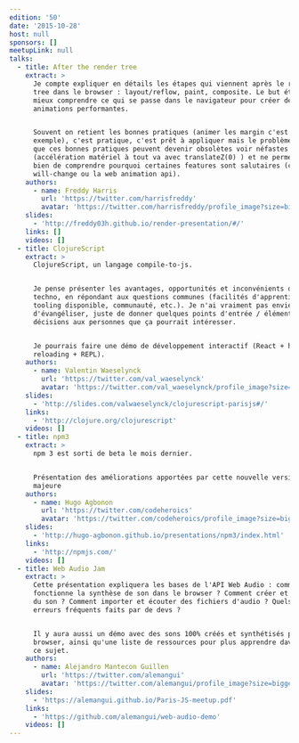 ```yaml
---
edition: '50'
date: '2015-10-28'
host: null
sponsors: []
meetupLink: null
talks:
  - title: After the render tree
    extract: >
      Je compte expliquer en détails les étapes qui viennent après le render
      tree dans le browser : layout/reflow, paint, composite. Le but étant de
      mieux comprendre ce qui se passe dans le navigateur pour créer des
      animations performantes.


      Souvent on retient les bonnes pratiques (animer les margin c'est mal par
      exemple), c'est pratique, c'est prêt à appliquer mais le problème c'est
      que ces bonnes pratiques peuvent devenir obsolètes voir néfastes
      (accélération matériel à tout va avec translateZ(0) ) et ne permettent pas
      bien de comprendre pourquoi certaines features sont salutaires (comme css
      will-change ou la web animation api).
    authors:
      - name: Freddy Harris
        url: 'https://twitter.com/harrisfreddy'
        avatar: 'https://twitter.com/harrisfreddy/profile_image?size=bigger'
    slides:
      - 'http://freddy03h.github.io/render-presentation/#/'
    links: []
    videos: []
  - title: ClojureScript
    extract: >
      ClojureScript, un langage compile-to-js.


      Je pense présenter les avantages, opportunités et inconvénients de cette
      techno, en répondant aux questions communes (facilités d'apprentissage,
      tooling disponible, communauté, etc.). Je n'ai vraiment pas envie
      d'évangéliser, juste de donner quelques points d'entrée / éléments de
      décisions aux personnes que ça pourrait intéresser.


      Je pourrais faire une démo de développement interactif (React + hot-code
      reloading + REPL).
    authors:
      - name: Valentin Waeselynck
        url: 'https://twitter.com/val_waeselynck'
        avatar: 'https://twitter.com/val_waeselynck/profile_image?size=bigger'
    slides:
      - 'http://slides.com/valwaeselynck/clojurescript-parisjs#/'
    links:
      - 'http://clojure.org/clojurescript'
    videos: []
  - title: npm3
    extract: >
      npm 3 est sorti de beta le mois dernier.


      Présentation des améliorations apportées par cette nouvelle version
      majeure
    authors:
      - name: Hugo Agbonon
        url: 'https://twitter.com/codeheroics'
        avatar: 'https://twitter.com/codeheroics/profile_image?size=bigger'
    slides:
      - 'http://hugo-agbonon.github.io/presentations/npm3/index.html'
    links:
      - 'http://npmjs.com/'
    videos: []
  - title: Web Audio Jam
    extract: >
      Cette présentation expliquera les bases de l'API Web Audio : comment
      fonctionne la synthèse de son dans le browser ? Comment créer et manipuler
      du son ? Comment importer et écouter des fichiers d'audio ? Quels sont les
      erreurs fréquents faits par de devs ?


      Il y aura aussi un démo avec des sons 100% créés et synthétisés par le
      browser, ainsi qu'une liste de ressources pour plus apprendre davantage à
      ce sujet.
    authors:
      - name: Alejandro Mantecon Guillen
        url: 'https://twitter.com/alemangui'
        avatar: 'https://twitter.com/alemangui/profile_image?size=bigger'
    slides:
      - 'https://alemangui.github.io/Paris-JS-meetup.pdf'
    links:
      - 'https://github.com/alemangui/web-audio-demo'
    videos: []
---
```


